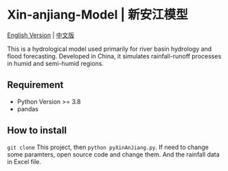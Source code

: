 # Xin-anjiang-Model | 新安江模型

[English Version](./README.md) | [中文版](./README_CN.md)

This is a hydrological model used primarily for river basin hydrology and flood forecasting. Developed in China, it simulates rainfall-runoff processes in humid and semi-humid regions.

## Requirement
 - Python Version >= 3.8 
 - pandas 
## How to install 
 `git clone` This project, then `python pyXinAnJiang.py`. 
 If need to change some paramters, open source code and change them.
 And the rainfall data in Excel file. 
